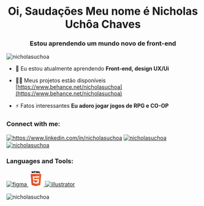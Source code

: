 <h1 align="center">Oi, Saudações Meu nome é Nicholas Uchôa Chaves</h1>
<h3 align="center">Estou aprendendo um mundo novo de front-end</h3>

<p align="left"> <img src="https://komarev.com/ghpvc/?username=nicholasuchoa&label=Profile%20views&color=0e75b6&style=flat" alt="nicholasuchoa" /> </p>

- 🌱 Eu estou atualmente aprendendo **Front-end, design UX/Ui**

- 👨‍💻 Meus projetos estão disponíveis [https://www.behance.net/nicholasuchoa](https://www.behance.net/nicholasuchoa)

- ⚡ Fatos interessantes **Eu adoro jogar jogos de RPG e CO-OP**

<h3 align="left">Connect with me:</h3>
<p align="left">
<a href="https://linkedin.com/in/https://www.linkedin.com/in/nicholasuchoa" target="blank"><img align="center" src="https://raw.githubusercontent.com/rahuldkjain/github-profile-readme-generator/master/src/images/icons/Social/linked-in-alt.svg" alt="https://www.linkedin.com/in/nicholasuchoa" height="30" width="40" /></a>
<a href="https://instagram.com/nicholasuchoa" target="blank"><img align="center" src="https://raw.githubusercontent.com/rahuldkjain/github-profile-readme-generator/master/src/images/icons/Social/instagram.svg" alt="nicholasuchoa" height="30" width="40" /></a>
<a href="https://www.behance.net/nicholasuchoa" target="blank"><img align="center" src="https://raw.githubusercontent.com/rahuldkjain/github-profile-readme-generator/master/src/images/icons/Social/behance.svg" alt="nicholasuchoa" height="30" width="40" /></a>
</p>

<h3 align="left">Languages and Tools:</h3>
<p align="left"> <a href="https://www.figma.com/" target="_blank" rel="noreferrer"> <img src="https://www.vectorlogo.zone/logos/figma/figma-icon.svg" alt="figma" width="40" height="40"/> </a> <a href="https://www.w3.org/html/" target="_blank" rel="noreferrer"> <img src="https://raw.githubusercontent.com/devicons/devicon/master/icons/html5/html5-original-wordmark.svg" alt="html5" width="40" height="40"/> </a> <a href="https://www.adobe.com/in/products/illustrator.html" target="_blank" rel="noreferrer"> <img src="https://www.vectorlogo.zone/logos/adobe_illustrator/adobe_illustrator-icon.svg" alt="illustrator" width="40" height="40"/> </a> </p>

<p><img align="center" src="https://github-readme-stats.vercel.app/api/top-langs?username=nicholasuchoa&show_icons=true&locale=en&layout=compact" alt="nicholasuchoa" /></p>


